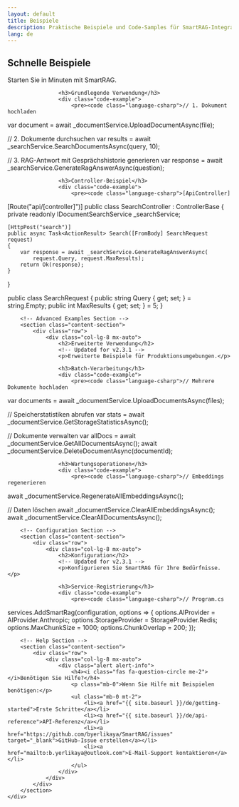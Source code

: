 ```yaml
---
layout: default
title: Beispiele
description: Praktische Beispiele und Code-Samples für SmartRAG-Integration
lang: de
---
```


<div class="page-content">
    <div class="container">
        <!-- Basic Examples Section -->
        <section class="content-section">
            <div class="row">
                <div class="col-lg-8 mx-auto">
                    <h2>Schnelle Beispiele</h2>
                    <!-- Updated for v2.3.1 -->
                    <p>Starten Sie in Minuten mit SmartRAG.</p>
                    
                    <h3>Grundlegende Verwendung</h3>
                    <div class="code-example">
                        <pre><code class="language-csharp">// 1. Dokument hochladen
var document = await _documentService.UploadDocumentAsync(file);

// 2. Dokumente durchsuchen
var results = await _searchService.SearchDocumentsAsync(query, 10);

// 3. RAG-Antwort mit Gesprächshistorie generieren
var response = await _searchService.GenerateRagAnswerAsync(question);</code></pre>
                    </div>

                    <h3>Controller-Beispiel</h3>
                    <div class="code-example">
                        <pre><code class="language-csharp">[ApiController]
[Route("api/[controller]")]
public class SearchController : ControllerBase
{
    private readonly IDocumentSearchService _searchService;
    
    [HttpPost("search")]
    public async Task<ActionResult> Search([FromBody] SearchRequest request)
    {
        var response = await _searchService.GenerateRagAnswerAsync(
            request.Query, request.MaxResults);
        return Ok(response);
    }
}

public class SearchRequest
{
    public string Query { get; set; } = string.Empty;
    public int MaxResults { get; set; } = 5;
}</code></pre>
                    </div>
                </div>
            </div>
        </section>

        <!-- Advanced Examples Section -->
        <section class="content-section">
            <div class="row">
                <div class="col-lg-8 mx-auto">
                    <h2>Erweiterte Verwendung</h2>
                    <!-- Updated for v2.3.1 -->
                    <p>Erweiterte Beispiele für Produktionsumgebungen.</p>
                    
                    <h3>Batch-Verarbeitung</h3>
                    <div class="code-example">
                        <pre><code class="language-csharp">// Mehrere Dokumente hochladen
var documents = await _documentService.UploadDocumentsAsync(files);

// Speicherstatistiken abrufen
var stats = await _documentService.GetStorageStatisticsAsync();

// Dokumente verwalten
var allDocs = await _documentService.GetAllDocumentsAsync();
await _documentService.DeleteDocumentAsync(documentId);</code></pre>
                    </div>

                    <h3>Wartungsoperationen</h3>
                    <div class="code-example">
                        <pre><code class="language-csharp">// Embeddings regenerieren
await _documentService.RegenerateAllEmbeddingsAsync();

// Daten löschen
await _documentService.ClearAllEmbeddingsAsync();
await _documentService.ClearAllDocumentsAsync();</code></pre>
                    </div>
                </div>
            </div>
        </section>

        <!-- Configuration Section -->
        <section class="content-section">
            <div class="row">
                <div class="col-lg-8 mx-auto">
                    <h2>Konfiguration</h2>
                    <!-- Updated for v2.3.1 -->
                    <p>Konfigurieren Sie SmartRAG für Ihre Bedürfnisse.</p>
                    
                    <h3>Service-Registrierung</h3>
                    <div class="code-example">
                        <pre><code class="language-csharp">// Program.cs
services.AddSmartRag(configuration, options =>
                    {
                        options.AIProvider = AIProvider.Anthropic;
    options.StorageProvider = StorageProvider.Redis;
    options.MaxChunkSize = 1000;
    options.ChunkOverlap = 200;
});</code></pre>
                    </div>
                </div>
            </div>
        </section>

        <!-- Help Section -->
        <section class="content-section">
            <div class="row">
                <div class="col-lg-8 mx-auto">
                    <div class="alert alert-info">
                        <h4><i class="fas fa-question-circle me-2"></i>Benötigen Sie Hilfe?</h4>
                        <p class="mb-0">Wenn Sie Hilfe mit Beispielen benötigen:</p>
                        <ul class="mb-0 mt-2">
                            <li><a href="{{ site.baseurl }}/de/getting-started">Erste Schritte</a></li>
                            <li><a href="{{ site.baseurl }}/de/api-reference">API-Referenz</a></li>
                            <li><a href="https://github.com/byerlikaya/SmartRAG/issues" target="_blank">GitHub-Issue erstellen</a></li>
                            <li><a href="mailto:b.yerlikaya@outlook.com">E-Mail-Support kontaktieren</a></li>
                        </ul>
                    </div>
                </div>
            </div>
        </section>
    </div>
</div>